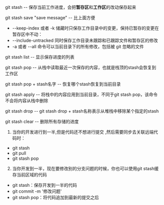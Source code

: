 git stash -- 保存当前工作进度，会把**暂存区**和**工作区**的改动保存起来

git stash save "save message"  --  比上面方便

- --keep-index 或者 -k    储藏时只保存工作目录中的变更，保持已暂存的变更在暂存区中不动：
- --include-untracked     同时保存工作目录未跟踪和已跟踪文件和暂存区的修改
- -a 或者 --all 命令可以当前目录下的所有修改，包括被 git 忽略的文件

git stash list  --  显示保存进度的列表

git stash pop  --  从栈中读取最近一次保存的内容，也就是栈顶的stash会恢复到工作区

git stash pop + stash名字  --  恢复哪个stash恢复到当前目录

git stash apply  -- 将栈中的内容应用到当前目录，不同于git stash pop，该命令不会将内容从栈中删除

git stash drop  --  git stash drop + stash名称表示从堆栈中移除某个指定的stash

git stash clear  --  删除所有存储的进度


1. 当你的开发进行到一半,但是代码还不想进行提交 ,然后需要同步去关联远端代码时：

- git stash
- git pull
- git stash pop


2. 当你开发到一半，现在要修改别的分支问题的时候，你也可以使用git stash缓存当前区域的代码

- git stash：保存开发到一半的代码
- git commit -m '修改问题'
- git stash pop：将代码追加到最新的提交之后
